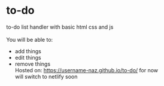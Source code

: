 # to-do
to-do list handler with basic html css and js  
</br>
You will be able to:
* add things
* edit things
* remove things  
Hosted on: https://username-naz.github.io/to-do/ for now  
will switch to netlify soon

